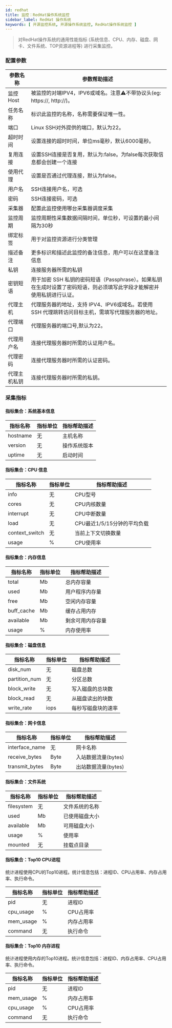 ```yaml
---
id: redhat
title: 监控：RedHat操作系统监控
sidebar_label: RedHat 操作系统
keywords: [ 开源监控系统, 开源操作系统监控, RedHat操作系统监控 ]
---
```


> 对RedHat操作系统的通用性能指标 (系统信息、CPU、内存、磁盘、网卡、文件系统、TOP资源进程等) 进行采集监控。

### 配置参数

| 参数名称   | 参数帮助描述                                                              |
|--------|---------------------------------------------------------------------|
| 监控Host | 被监控的对端IPV4，IPV6或域名。注意⚠️不带协议头(eg: https://, http://)。                |
| 任务名称   | 标识此监控的名称，名称需要保证唯一性。                                                 |
| 端口     | Linux SSH对外提供的端口，默认为22。                                             |
| 超时时间   | 设置连接的超时时间，单位ms毫秒，默认6000毫秒。                                          |
| 复用连接   | 设置SSH连接是否复用，默认为:false。为false每次获取信息都会创建一个连接                          |
| 使用代理   | 设置是否通过代理连接，默认为false。                                                |
| 用户名    | SSH连接用户名，可选                                                         |
| 密码     | SSH连接密码，可选                                                          |
| 采集器    | 配置此监控使用哪台采集器调度采集                                                    |
| 监控周期   | 监控周期性采集数据间隔时间，单位秒，可设置的最小间隔为30秒                                      |
| 绑定标签   | 用于对监控资源进行分类管理                                                       |
| 描述备注   | 更多标识和描述此监控的备注信息，用户可以在这里备注信息                                         |
| 私钥     | 连接服务器所需的私钥                                                          |
| 密钥短语   | 用于加密 SSH 私钥的密码短语（Passphrase）。如果私钥在生成时设置了密码短语，则必须填写此字段才能解密并使用私钥进行认证。 |
| 代理主机   | 代理服务器的地址，支持 IPV4、IPV6或域名。若使用 SSH 代理跳转访问目标主机，需填写代理服务器的地址。            |
| 代理端口   | 代理服务器的端口号,默认为22。                                                    |
| 代理用户名  | 连接代理服务器时所需的认证用户名。                                                   |
| 代理密码   | 连接代理服务器时所需的认证密码。                                                    |
| 代理主机私钥 | 连接代理服务器时所需的私钥。                                                      |

### 采集指标

#### 指标集合：系统基本信息

| 指标名称     | 指标单位 | 指标帮助描述 |
|----------|------|--------|
| hostname | 无    | 主机名称   |
| version  | 无    | 操作系统版本 |
| uptime   | 无    | 启动时间   |

#### 指标集合：CPU 信息

| 指标名称           | 指标单位 | 指标帮助描述             |
|----------------|------|--------------------|
| info           | 无    | CPU型号              |
| cores          | 无    | CPU内核数量            |
| interrupt      | 无    | CPU中断数量            |
| load           | 无    | CPU最近1/5/15分钟的平均负载 |
| context_switch | 无    | 当前上下文切换数量          |
| usage          | %    | CPU使用率             |

#### 指标集合：内存信息

|    指标名称    | 指标单位 |  指标帮助描述  |
|------------|------|----------|
| total      | Mb   | 总内存容量    |
| used       | Mb   | 用户程序内存量  |
| free       | Mb   | 空闲内存容量   |
| buff_cache | Mb   | 缓存占用内存   |
| available  | Mb   | 剩余可用内存容量 |
| usage      | %    | 内存使用率    |

#### 指标集合：磁盘信息

|     指标名称      | 指标单位 |  指标帮助描述   |
|---------------|------|-----------|
| disk_num      | 无    | 磁盘总数      |
| partition_num | 无    | 分区总数      |
| block_write   | 无    | 写入磁盘的总块数  |
| block_read    | 无    | 从磁盘读出的块数  |
| write_rate    | iops | 每秒写磁盘块的速率 |

#### 指标集合：网卡信息

|      指标名称      | 指标单位 |    指标帮助描述     |
|----------------|------|---------------|
| interface_name | 无    | 网卡名称          |
| receive_bytes  | Byte | 入站数据流量(bytes) |
| transmit_bytes | Byte | 出站数据流量(bytes) |

#### 指标集合：文件系统

|    指标名称    | 指标单位 | 指标帮助描述  |
|------------|------|---------|
| filesystem | 无    | 文件系统的名称 |
| used       | Mb   | 已使用磁盘大小 |
| available  | Mb   | 可用磁盘大小  |
| usage      | %    | 使用率     |
| mounted    | 无    | 挂载点目录   |

#### 指标集合：Top10 CPU进程

统计进程使用CPU的Top10进程。统计信息包括：进程ID、CPU占用率、内存占用率、执行命令。

|   指标名称    | 指标单位 | 指标帮助描述 |
|-----------|------|--------|
| pid       | 无    | 进程ID   |
| cpu_usage | %    | CPU占用率 |
| mem_usage | %    | 内存占用率  |
| command   | 无    | 执行命令   |

#### 指标集合：Top10 内存进程

统计进程使用内存的Top10进程。统计信息包括：进程ID、内存占用率、CPU占用率、执行命令。

|   指标名称    | 指标单位 | 指标帮助描述 |
|-----------|------|--------|
| pid       | 无    | 进程ID   |
| mem_usage | %    | 内存占用率  |
| cpu_usage | %    | CPU占用率 |
| command   | 无    | 执行命令   |
